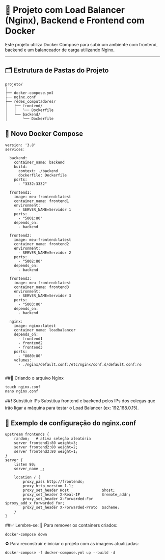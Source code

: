 # 🚀 Projeto com Load Balancer (Nginx), Backend e Frontend com Docker

Este projeto utiliza Docker Compose para subir um ambiente com frontend, backend e um balanceador de carga utilizando Nginx.

---

## 🗂️ Estrutura de Pastas do Projeto

```plaintext
projeto/
│
├── docker-compose.yml
├── nginx.conf
├── redes_computadores/
│   ├── frontend/
│   │   └── Dockerfile
│   └── backend/
│       └── Dockerfile
```
## 🐳 Novo Docker Compose
```plaintext
version: '3.8'
services:

  backend:
    container_name: backend
    build:
      context: ./backend
      dockerfile: Dockerfile
    ports:
      - "3332:3332"

  frontend1:
    image: meu-frontend:latest
    container_name: frontend1
    environment:
      - SERVER_NAME=Servidor 1
    ports:
      - "5001:80"
    depends_on:
      - backend

  frontend2:
    image: meu-frontend:latest
    container_name: frontend2
    environment:
      - SERVER_NAME=Servidor 2
    ports:
      - "5002:80"
    depends_on:
      - backend

  frontend3:
    image: meu-frontend:latest
    container_name: frontend3
    environment:
      - SERVER_NAME=Servidor 3
    ports:
      - "5003:80"
    depends_on:
      - backend

  nginx:
    image: nginx:latest
    container_name: loadbalancer
    depends_on:
      - frontend1
      - frontend2
      - frontend3
    ports:
      - "8080:80"
    volumes:
      - ./nginx/default.conf:/etc/nginx/conf.d/default.conf:ro


```

##📝 Criando o arquivo Nginx

```plaintext
touch nginx.conf
nano nginx.conf
```

##❗ Substituir IPs
Substitua frontend e backend pelos IPs dos colegas que irão ligar a máquina para testar o Load Balancer (ex: 192.168.0.15).

## 🔧 Exemplo de configuração do nginx.conf

```plaintext
upstream frontends {
    random;   # ativa seleção aleatória
    server frontend1:80 weight=3;
    server frontend2:80 weight=2;
    server frontend3:80 weight=1;
}
server {
    listen 80;
    server_name _;

    location / {
        proxy_pass http://frontends;
        proxy_http_version 1.1;
        proxy_set_header Host               $host;
        proxy_set_header X-Real-IP          $remote_addr;
        proxy_set_header X-Forwarded-For    $proxy_add_x_forwarded_for;
        proxy_set_header X-Forwarded-Proto  $scheme;
    }
}

```

##✅ Lembre-se:
🛑 Para remover os containers criados:
```plaintext
docker-compose down
```
♻️ Para reconstruir e iniciar o projeto com as imagens atualizadas:
```plaintext
docker-compose -f docker-compose.yml up --build -d
```